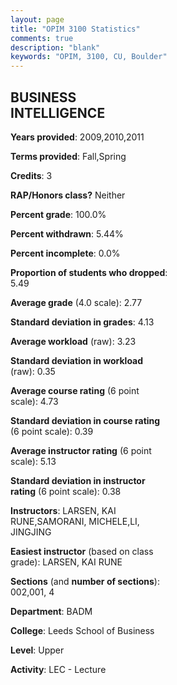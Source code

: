 ```yaml
---
layout: page
title: "OPIM 3100 Statistics"
comments: true
description: "blank"
keywords: "OPIM, 3100, CU, Boulder"
--- 
```

<head>
<script src="https://ajax.googleapis.com/ajax/libs/jquery/2.1.3/jquery.min.js"></script>
<script src="https://dl.dropboxusercontent.com/s/pc42nxpaw1ea4o9/highcharts.js?dl=0"></script>
<!-- <script src="../assets/js/highcharts.js"></script> -->
<style type="text/css">@font-face {
	font-family: "Bebas Neue";
	src: url(https://www.filehosting.org/file/details/544349/BebasNeue%20Regular.otf) format("opentype");
	}
	h1.Bebas { 
		font-family: "Bebas Neue", Verdana, Tahoma;
	}
</style>
</head>
<body>
	<div id="container" style="float: right; width: 45%; height: 88%; margin-left: 2.5%; margin-right: 2.5%;"></div>
	<script language="JavaScript">
		$(document).ready(function() {
		var chart = {type: 'column'};
		var title = {text: 'Grade Distribution'};
		var xAxis = {categories: ['A','B','C','D','F'],crosshair: true};
		var yAxis = {min: 0,title: {text: 'Percentage'}};
		var tooltip = {headerFormat: '<center><b><span style="font-size:20px">{point.key}</span></b></center>',
		               pointFormat: '<td style="padding:0"><b>{point.y:.1f}%</b></td>',
		               footerFormat: '</table>',shared: true,useHTML: true};
		var plotOptions = {column: {pointPadding: 0.0,borderWidth: 0}};  
		var credits = {enabled: false};var series= [{name: 'Percent',data: [23.84,43.02,25.0,5.23,2.91,]}];
		var json = {};
		json.chart = chart;
		json.title = title;
		json.tooltip = tooltip;
		json.xAxis = xAxis;
		json.yAxis = yAxis;  
		json.series = series;
		json.plotOptions = plotOptions;  
		json.credits = credits;
		$('#container').highcharts(json);
	});
	</script>
</body>
			   
## BUSINESS INTELLIGENCE

**Years provided**: 2009,2010,2011

**Terms provided**: Fall,Spring

**Credits**: 3

**RAP/Honors class?** Neither

**Percent grade**: 100.0%

**Percent withdrawn**: 5.44%

**Percent incomplete**: 0.0%

**Proportion of students who dropped**: 5.49

**Average grade** (4.0 scale): 2.77

**Standard deviation in grades**: 4.13

**Average workload** (raw): 3.23

**Standard deviation in workload** (raw): 0.35

**Average course rating** (6 point scale): 4.73

**Standard deviation in course rating** (6 point scale): 0.39

**Average instructor rating** (6 point scale): 5.13

**Standard deviation in instructor rating** (6 point scale): 0.38

**Instructors**: LARSEN, KAI RUNE,SAMORANI, MICHELE,LI, JINGJING

**Easiest instructor** (based on class grade): LARSEN, KAI RUNE

**Sections** (and **number of sections**): 002,001, 4

**Department**: BADM

**College**: Leeds School of Business

**Level**: Upper

**Activity**: LEC - Lecture